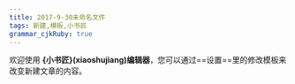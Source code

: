 ```yaml
---
title: 2017-9-30未命名文件 
tags: 新建,模板,小书匠
grammar_cjkRuby: true
---
```



欢迎使用 **{小书匠}(xiaoshujiang)编辑器**，您可以通过==设置==里的修改模板来改变新建文章的内容。